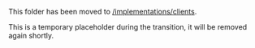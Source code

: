This folder has been moved to [/implementations/clients](../implementations/clients).

This is a temporary placeholder during the transition, it will be removed again shortly.
